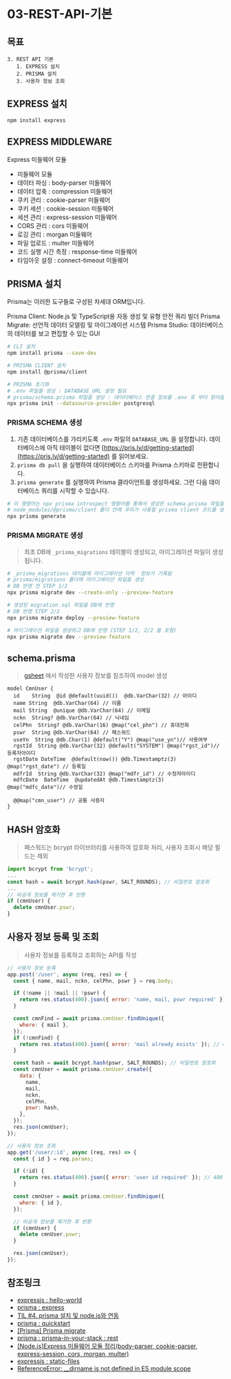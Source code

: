 # 03-REST-API-기본

## 목표

```tree
3. REST API 기본
   1. EXPRESS 설치
   2. PRISMA 설치
   3. 사용자 정보 조회
```

## EXPRESS 설치

```bash
npm install express
```

## EXPRESS MIDDLEWARE

Express 미들웨어 모듈

- 미들웨어 모듈
- 데이터 파싱 : body-parser 미들웨어
- 데이터 압축 : compression 미들웨어
- 쿠키 관리 : cookie-parser 미들웨어
- 쿠키 세션 : cookie-session 미들웨어
- 세션 관리 : express-session 미들웨어
- CORS 관리 : cors 미들웨어
- 로깅 관리 : morgan 미들웨어
- 파일 업로드 : multer 미들웨어
- 코드 실행 시간 측정 : response-time 미들웨어
- 타임아웃 설정 : connect-timeout 미들웨어

## PRISMA 설치

Prisma는 이러한 도구들로 구성된 차세대 ORM입니다.

Prisma Client: Node.js 및 TypeScript용 자동 생성 및 유형 안전 쿼리 빌더
Prisma Migrate: 선언적 데이터 모델링 및 마이그레이션 시스템
Prisma Studio: 데이터베이스의 데이터를 보고 편집할 수 있는 GUI

```bash
# CLI 설치
npm install prisma --save-dev

# PRISMA CLIENT 설치
npm install @prisma/client

# PRISMA 초기화
# .env 파일을 생성 : DATABASE_URL 설정 필요
# prisma/schema.prisma 파일을 생성 : 데이터베이스 연결 정보를 .env 로 부터 읽어옴, model 설정 필요
npx prisma init --datasource-provider postgresql
```

### PRISMA SCHEMA 생성

1. 기존 데이터베이스를 가리키도록 `.env` 파일의 `DATABASE_URL` 을 설정합니다. 데이터베이스에 아직 테이블이 없다면 [https://pris.ly/d/getting-started](https://pris.ly/d/getting-started) 를 읽어보세요.
2. `prisma db pull` 을 실행하여 데이터베이스 스키마를 Prisma 스키마로 전환합니다.
3. `prisma generate` 를 실행하여 Prisma 클라이언트를 생성하세요. 그런 다음 데이터베이스 쿼리를 시작할 수 있습니다.

````bash
# 이 명령어는 npx prisma introspect 명령어를 통해서 생성된 schema.prisma 파일을 읽어서
# node_modules/@prisma/client 폴더 안에 우리가 사용할 prisma client 코드를 생성 해 준다.```
npx prisma generate
````

### PRISMA MIGRATE 생성

> 최초 DB에 `_prisma_migrations` 테이블이 생성되고, 마이그레이션 파일이 생성됩니다.

```bash
# _prisma_migrations 테이블에 마이그레이션 이력  정보가 기록됨
# prisma/migrations 폴더에 마이그레이션 파일을 생성
# DB 반영 전 STEP 1/2
npx prisma migrate dev --create-only --preview-feature

# 생성된 migration.sql 파일을 DB에 반영
# DB 반영 STEP 2/2
npx prisma migrate deploy --preview-feature

# 마이그레이션 파일을 생성하고 DB에 반영 (STEP 1/2, 2/2 를 포함)
npx prisma migrate dev --preview-feature
```

## schema.prisma

> [gsheet](https://docs.google.com/spreadsheets/d/1WGvfLKJqnhiqzotDG_pZtTsafIikOlcWGp0XOdLn8Ao/edit?usp=sharing) 에서 작성한 사용자 정보를 참조하여 model 생성

```prisma
model CmnUser {
  id    String  @id @default(uuid())  @db.VarChar(32) // 아이디
  name String  @db.VarChar(64) // 이름
  mail String  @unique @db.VarChar(64) // 이메일
  nckn  String? @db.VarChar(64) // 닉네임
  celPhn  String? @db.VarChar(16) @map("cel_phn") // 휴대전화
  pswr  String @db.VarChar(64) // 패스워드
  useYn  String @db.Char(1) @default("Y") @map("use_yn")// 사용여부
  rgstId  String @db.VarChar(32) @default("SYSTEM") @map("rgst_id")// 등록자아이디
  rgstDate DateTime  @default(now()) @db.Timestamptz(3) @map("rgst_date") // 등록일
  mdfrId  String @db.VarChar(32) @map("mdfr_id") // 수정자아이디
  mdfcDate  DateTime  @updatedAt @db.Timestamptz(3) @map("mdfc_date")// 수정일

  @@map("cmn_user") // 공통 사용자
}
```

## HASH 암호화

> 패스워드는 bcrypt 라이브러리를 사용하여 암호화 처리, 사용자 조회시 해당 필드는 제외

```js
import bcrypt from 'bcrypt';
...
const hash = await bcrypt.hash(pswr, SALT_ROUNDS); // 비밀번호 암호화
...
// 비공개 정보를 제거한 후 반환
if (cmnUser) {
  delete cmnUser.pswr;
}
```

## 사용자 정보 등록 및 조회

> 사용자 정보를 등록하고 조회하는 API를 작성

```js
// 사용자 정보 등록
app.post('/user', async (req, res) => {
  const { name, mail, nckn, celPhn, pswr } = req.body;

  if (!name || !mail || !pswr) {
    return res.status(400).json({ error: 'name, mail, pswr required' }); // 400 Bad Request
  }

  const cmnFind = await prisma.cmnUser.findUnique({
    where: { mail },
  });
  if (!cmnFind) {
    return res.status(400).json({ error: 'mail already exists' }); // 400 Bad Request
  }

  const hash = await bcrypt.hash(pswr, SALT_ROUNDS); // 비밀번호 암호화
  const cmnUser = await prisma.cmnUser.create({
    data: {
      name,
      mail,
      nckn,
      celPhn,
      pswr: hash,
    },
  });
  res.json(cmnUser);
});

// 사용자 정보 조회
app.get('/user/:id', async (req, res) => {
  const { id } = req.params;

  if (!id) {
    return res.status(400).json({ error: 'user id required' }); // 400 Bad Request
  }

  const cmnUser = await prisma.cmnUser.findUnique({
    where: { id },
  });

  // 비공개 정보를 제거한 후 반환
  if (cmnUser) {
    delete cmnUser.pswr;
  }

  res.json(cmnUser);
});
```

## 참조링크

- [expressjs : hello-world](https://expressjs.com/ko/starter/hello-world.html)
- [prisma : express](https://www.prisma.io/express)
- [TIL #4. prisma 설치 및 node.js와 연동](https://velog.io/@jinybear/TIL-4.-prisma-%EC%84%A4%EC%B9%98-%EB%B0%8F-node.js%EC%99%80-%EC%97%B0%EB%8F%99)
- [prisma : quickstart](https://www.prisma.io/docs/getting-started/quickstart)
- [[Prisma] Prisma migrate](https://pyh.netlify.app/prisma/prisma_migrate/)
- [prisma : prisma-in-your-stack : rest](https://www.prisma.io/docs/orm/overview/prisma-in-your-stack/rest)
- [[Node.js]Express 미들웨어 모듈 정리(body-parser, cookie-parser, express-session, cors, morgan, multer)](https://m.blog.naver.com/hj_kim97/222914781861)
- [expressjs : static-files](https://expressjs.com/en/starter/static-files.html)
- [ReferenceError: \_\_dirname is not defined in ES module scope](https://velog.io/@rlwjd31/ReferenceError-dirname-is-not-defined-in-ES-module-scope)
